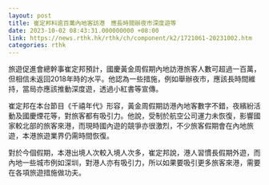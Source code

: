 ```yaml
---
layout: post
title: 崔定邦料逾百萬內地客訪港　應長時間辦夜市深度遊等
date: 2023-10-02 08:43:31.000000000 +08:00
link: https://news.rthk.hk/rthk/ch/component/k2/1721061-20231002.htm
categories: rthk
---
```


旅遊促進會總幹事崔定邦預計，國慶黃金周假期內地訪港旅客人數可超過一百萬，但相信未返回2018年時的水平。他認為一些措施，例如舉辦夜市，應該長時間維持，當局亦應該推動深度遊，透過小紅書等宣傳。

崔定邦在本台節目《千禧年代》形容，黃金周假期訪港內地客數字不錯，夜繽紛活動及國慶煙花等，對旅客都有吸引力。他說，受制於航空公司運力未恢復，影響國家較北部的旅客來港，而現時國內遊的競爭亦很激烈，不少旅客假期會在內地旅遊，本港旅遊業界仍需時間恢復。

對於今個假期，本港出境人次較入境人次多，崔定邦說，港人習慣長假期外遊，而內地一些城市例如深圳，對港人亦有吸引力，所以如果要吸引更多旅客來港，需要在各項旅遊措施做功夫。
